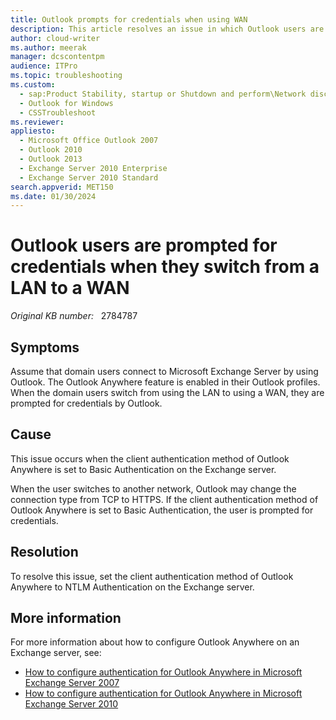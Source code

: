 ```yaml
---
title: Outlook prompts for credentials when using WAN
description: This article resolves an issue in which Outlook users are prompted for credentials when they switch network from local area network to Wide Area Network (WAN).
author: cloud-writer
ms.author: meerak
manager: dcscontentpm
audience: ITPro
ms.topic: troubleshooting
ms.custom: 
  - sap:Product Stability, startup or Shutdown and perform\Network disconnects, password or credentials prompt
  - Outlook for Windows
  - CSSTroubleshoot
ms.reviewer: 
appliesto: 
  - Microsoft Office Outlook 2007
  - Outlook 2010
  - Outlook 2013
  - Exchange Server 2010 Enterprise
  - Exchange Server 2010 Standard
search.appverid: MET150
ms.date: 01/30/2024
---
```

# Outlook users are prompted for credentials when they switch from a LAN to a WAN

_Original KB number:_ &nbsp; 2784787

## Symptoms

Assume that domain users connect to Microsoft Exchange Server by using Outlook. The Outlook Anywhere feature is enabled in their Outlook profiles. When the domain users switch from using the LAN to using a WAN, they are prompted for credentials by Outlook.

## Cause

This issue occurs when the client authentication method of Outlook Anywhere is set to Basic Authentication on the Exchange server.

When the user switches to another network, Outlook may change the connection type from TCP to HTTPS. If the client authentication method of Outlook Anywhere is set to Basic Authentication, the user is prompted for credentials.

## Resolution

To resolve this issue, set the client authentication method of Outlook Anywhere to NTLM Authentication on the Exchange server.

## More information

For more information about how to configure Outlook Anywhere on an Exchange server, see:

- [How to configure authentication for Outlook Anywhere in Microsoft Exchange Server 2007](/previous-versions/office/exchange-server-2007/bb124149(v=exchg.80))
- [How to configure authentication for Outlook Anywhere in Microsoft Exchange Server 2010](/previous-versions/office/exchange-server-2010/bb124149(v=exchg.141))
